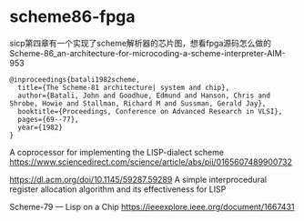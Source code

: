 
# scheme86-fpga



sicp第四章有一个实现了scheme解析器的芯片图，想看fpga源码怎么做的
Scheme-86_an-architecture-for-microcoding-a-scheme-interpreter-AIM-953



```
@inproceedings{batali1982scheme,
  title={The Scheme-81 architecture| system and chip},
  author={Batali, John and Goodhue, Edmund and Hanson, Chris and Shrobe, Howie and Stallman, Richard M and Sussman, Gerald Jay},
  booktitle={Proceedings, Conference on Advanced Research in VLSI},
  pages={69--77},
  year={1982}
}
```


A coprocessor for implementing the LISP-dialect scheme 
https://www.sciencedirect.com/science/article/abs/pii/0165607489900732



https://dl.acm.org/doi/10.1145/59287.59289
A simple interprocedural register allocation algorithm and its effectiveness for LISP



Scheme-79 — Lisp on a Chip
https://ieeexplore.ieee.org/document/1667431




